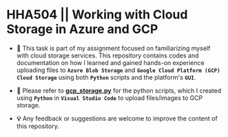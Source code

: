 # **HHA504 || Working with Cloud Storage in Azure and GCP**

- **🎯** This task is part of my assignment focused on familiarizing myself with cloud storage services. This repository contains codes and documentation on how I learned and gained hands-on experience uploading files to **`Azure Blob Storage`** and **`Google Cloud Platform (GCP) Cloud Storage`** using both **`Python`** scripts and the platform's **`GUI`**.

- **📝** Please refer to [**gcp_storage.py**](https://github.com/raqssoriano/HHA504_assignment_storage/blob/main/gcp_storage.py) for the python scripts, which I created using **`Python`** in **`Visual Studio Code`** to upload files/images to GCP storage.

- **💡** Any feedback or suggestions are welcome to improve the content of this repository.
